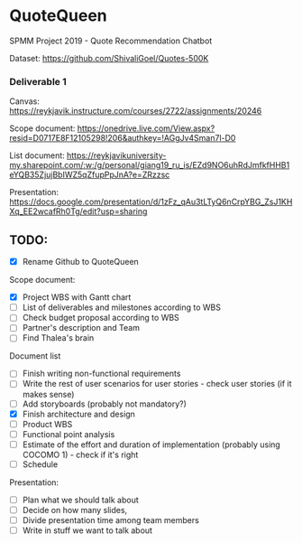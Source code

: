 # QuoteQueen
SPMM Project 2019 - Quote Recommendation Chatbot


Dataset:
https://github.com/ShivaliGoel/Quotes-500K

### Deliverable 1
Canvas: https://reykjavik.instructure.com/courses/2722/assignments/20246

Scope document:
https://onedrive.live.com/View.aspx?resid=D0717E8F12105298!206&authkey=!AGgJv4Sman7l-D0

List document: 
https://reykjavikuniversity-my.sharepoint.com/:w:/g/personal/giang19_ru_is/EZd9NO6uhRdJmfkfHHB1eYQB35ZjujBbIWZ5qZfupPpJnA?e=ZRzzsc

Presentation:
https://docs.google.com/presentation/d/1zFz_qAu3tLTyQ6nCrpYBG_ZsJ1KHXq_EE2wcafRh0Tg/edit?usp=sharing


## TODO:
- [x] Rename Github to QuoteQueen

Scope document:
- [x] Project WBS with Gantt chart
- [ ] List of deliverables and milestones according to WBS
- [ ] Check budget proposal according to WBS
- [ ] Partner's description and Team
- [ ] Find Thalea's brain

Document list
- [ ] Finish writing non-functional requirements
- [ ] Write the rest of user scenarios for user stories - check user stories (if it makes sense)
- [ ] Add storyboards (probably not mandatory?)
- [x] Finish architecture and design
- [ ] Product WBS
- [ ] Functional point analysis
- [ ] Estimate of the effort and duration of implementation (probably using COCOMO 1) - check if it's right
- [ ] Schedule

Presentation:
- [ ] Plan what we should talk about
- [ ] Decide on how many slides, 
- [ ] Divide presentation time among team members
- [ ] Write in stuff we want to talk about
